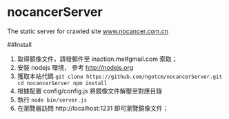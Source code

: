 nocancerServer
==============

The static server for crawled site www.nocancer.com.cn

##Install

1. 取得鏡像文件，請發郵件至 inaction.me#gmail.com 索取； 
2. 安裝 nodejs 環境， 參考 http://nodejs.org
3. 獲取本站代碼 ` git clone https://github.com/ngotcm/nocancerServer.git
cd nocancerServer
npm install ` 
4. 根據配置 config/config.js 將鏡像文件解壓至對應目錄
5. 執行 `node bin/server.js` 
6. 在瀏覽器訪問 http://localhost:1231 即可瀏覽鏡像文件； 
